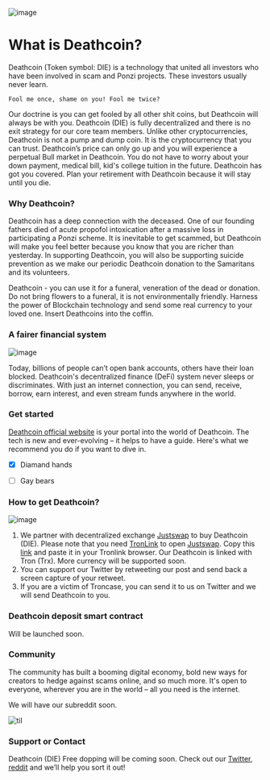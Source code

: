 ![image](https://pbs.twimg.com/media/EfH5EyUXkAA5Jse.png)


# What is Deathcoin?

Deathcoin (Token symbol: DIE) is a technology that united all investors who have been involved in scam and Ponzi projects. These investors usually never learn. 

``Fool me once, shame on you! Fool me twice?``

Our doctrine is you can get fooled by all other shit coins, but Deathcoin will always be with you. Deathcoin (DIE) is fully decentralized and there is no exit strategy for our core team members. Unlike other cryptocurrencies, Deathcoin is not a pump and dump coin. It is the cryptocurrency that you can trust. Deathcoin’s price can only go up and you will experience a perpetual Bull market in Deathcoin. You do not have to worry about your down payment, medical bill, kid's college tuition in the future. Deathcoin has got you covered. Plan your retirement with Deathcoin because it will stay until you die.

### Why Deathcoin?

Deathcoin has a deep connection with the deceased. One of our founding fathers died of acute propofol intoxication after a massive loss in participating a Ponzi scheme. It is inevitable to get scammed, but Deathcoin will make you feel better because you know that you are richer than yesterday. In supporting Deathcoin, you will also be supporting suicide prevention as we make our periodic Deathcoin donation to the Samaritans and its volunteers.

Deathcoin - you can use it for a funeral, veneration of the dead or donation. Do not bring flowers to a funeral, it is not environmentally friendly. Harness the power of Blockchain technology and send some real currency to your loved one. Insert Deathcoins into the coffin.  

### A fairer financial system

![image](https://mk0appinventiv4394ey.kinstacdn.com/wp-content/uploads/sites/1/2020/02/components-of-Decentralized-finance.png)

Today, billions of people can’t open bank accounts, others have their loan blocked. Deathcoin's decentralized finance (DeFi) system never sleeps or discriminates. With just an internet connection, you can send, receive, borrow, earn interest, and even stream funds anywhere in the world.

### Get started
[Deathcoin official website](https://deathcoinofficial.github.io/Deathcoin/) is your portal into the world of Deathcoin. The tech is new and ever-evolving – it helps to have a guide. Here's what we recommend you do if you want to dive in.

- [x] Diamand hands
- [ ] Gay bears


### How to get Deathcoin?

![image](https://miro.medium.com/max/1200/1*acGt7q10btIOc1BTTnt0xA.png)

1. We partner with decentralized exchange [Justswap](https://justswap.org/?lang=en-US#/scan/detail/trx/TByyFshwBL16vH7rWFEcN83RRbBjZUQ7ER) to buy Deathcoin (DIE). Please note that you need [TronLink](https://www.tronlink.org/) to open [Justswap](https://justswap.org/?lang=en-US#/scan/detail/trx/TByyFshwBL16vH7rWFEcN83RRbBjZUQ7ER). Copy this [link](https://justswap.org/?lang=en-US#/scan/detail/trx/TByyFshwBL16vH7rWFEcN83RRbBjZUQ7ER) and paste it in your Tronlink browser. Our Deathcoin is linked with Tron (Trx). More currency will be supported soon.
2. You can support our Twitter by retweeting our post and send back a screen capture of your retweet. 
3. If you are a victim of Troncase, you can send it to us on Twitter and we will send Deathcoin to you. 



### Deathcoin deposit smart contract
Will be launched soon.

### Community
The community has built a booming digital economy, bold new ways for creators to hedge against scams online, and so much more. It's open to everyone, wherever you are in the world – all you need is the internet.

We will have our subreddit soon.

![til](https://media.tenor.com/images/9eeb440b74b6faa7bf8563f12ba9a5c9/tenor.gif)


### Support or Contact
Deathcoin (DIE) Free dopping will be coming soon. Check out our [Twitter](https://mobile.twitter.com/deathcoinoffic1/media), [reddit](https://www.reddit.com/user/DeathcoinOfficial) and we’ll help you sort it out!
